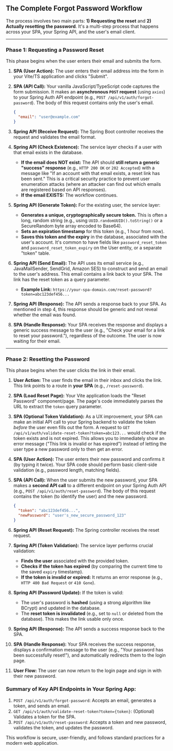 ## The Complete Forgot Password Workflow

The process involves two main parts: **1) Requesting the reset** and **2) Actually resetting the password**. It's a multi-step process that happens across your SPA, your Spring API, and the user's email client.

---

### Phase 1: Requesting a Password Reset

This phase begins when the user enters their email and submits the form.

1.  **SPA (User Action):** The user enters their email address into the form in your Vite/TS application and clicks "Submit".

2.  **SPA (API Call):** Your vanilla JavaScript/TypeScript code captures the form submission. It makes an **asynchronous `POST` request** (using  `axios`) to your Spring Auth API endpoint (e.g., `POST /api/v1/auth/forgot-password`). The body of this request contains only the user's email.
    ```json
    {
      "email": "user@example.com"
    }
    ```

3.  **Spring API (Receive Request):** The Spring Boot controller receives the request and validates the email format.

4.  **Spring API (Check Existence):** The service layer checks if a user with that email exists in the database.
    *   **If the email does NOT exist:** The API should **still return a generic "success" response** (e.g., `HTTP 200 OK` or `202 Accepted`) with a message like "If an account with that email exists, a reset link has been sent." This is a critical security practice to prevent user enumeration attacks (where an attacker can find out which emails are registered based on API responses).
    *   **If the email EXISTS:** The workflow continues.

5.  **Spring API (Generate Token):** For the existing user, the service layer:
    *   **Generates a unique, cryptographically secure token.** This is often a long, random string (e.g., using `UUID.randomUUID().toString()` or a SecureRandom byte array encoded to Base64).
    *   **Sets an expiration timestamp** for this token (e.g., 1 hour from now).
    *   **Saves this token and the expiry** in the database, associated with the user's account. It's common to have fields like `password_reset_token` and `password_reset_token_expiry` on the User entity, or a separate "token" table.

6.  **Spring API (Send Email):** The API uses its email service (e.g., JavaMailSender, SendGrid, Amazon SES) to construct and send an email to the user's address. This email contains a link back to your SPA. The link has the reset token as a query parameter.
    *   **Example Link:** `https://your-spa-domain.com/reset-password?token=abc123def456...`

7.  **Spring API (Response):** The API sends a response back to your SPA. As mentioned in step 4, this response should be generic and not reveal whether the email was found.

8.  **SPA (Handle Response):** Your SPA receives the response and displays a generic success message to the user (e.g., "Check your email for a link to reset your password."), regardless of the outcome. The user is now waiting for their email.

---

### Phase 2: Resetting the Password

This phase begins when the user clicks the link in their email.

1.  **User Action:** The user finds the email in their inbox and clicks the link. This link points to a route in **your SPA** (e.g., `/reset-password`).

2.  **SPA (Load Reset Page):** Your Vite application loads the "Reset Password" component/page. The page's code immediately parses the URL to extract the `token` query parameter.

3.  **SPA (Optional Token Validation):** As a UX improvement, your SPA can make an initial API call to your Spring backend to validate the token *before* the user even fills out the form. A request to `GET /api/v1/auth/validate-reset-token?token=abc123...` would check if the token exists and is not expired. This allows you to immediately show an error message ("This link is invalid or has expired") instead of letting the user type a new password only to then get an error.

4.  **SPA (User Action):** The user enters their new password and confirms it (by typing it twice). Your SPA code should perform basic client-side validation (e.g., password length, matching fields).

5.  **SPA (API Call):** When the user submits the new password, your SPA makes a **second API call** to a different endpoint on your Spring Auth API (e.g., `POST /api/v1/auth/reset-password`). The body of this request contains the token (to identify the user) and the new password.
    ```json
    {
      "token": "abc123def456...",
      "newPassword": "user's_new_secure_password_123"
    }
    ```

6.  **Spring API (Reset Request):** The Spring controller receives the reset request.

7.  **Spring API (Token Validation):** The service layer performs crucial validation:
    *   **Finds the user** associated with the provided token.
    *   **Checks if the token has expired** (by comparing the current time to the saved `expiry` timestamp).
    *   **If the token is invalid or expired:** It returns an error response (e.g., `HTTP 400 Bad Request` or `410 Gone`).

8.  **Spring API (Password Update):** If the token is valid:
    *   The user's password is **hashed** (using a strong algorithm like BCrypt) and updated in the database.
    *   The **reset token is invalidated** (e.g., set to `null` or deleted from the database). This makes the link usable only once.

9.  **Spring API (Response):** The API sends a success response back to the SPA.

10. **SPA (Handle Response):** Your SPA receives the success response, displays a confirmation message to the user (e.g., "Your password has been successfully reset!"), and automatically redirects them to the login page.

11. **User Flow:** The user can now return to the login page and sign in with their new password.

### Summary of Key API Endpoints in Your Spring App:
1.  `POST /api/v1/auth/forgot-password`: Accepts an email, generates a token, and sends an email.
2.  `GET /api/v1/auth/validate-reset-token?token={token}`: (Optional) Validates a token for the SPA.
3.  `POST /api/v1/auth/reset-password`: Accepts a token and new password, validates the token, and updates the password.

This workflow is secure, user-friendly, and follows standard practices for a modern web application.